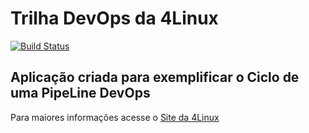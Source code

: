 # Trilha DevOps da 4Linux

<!-- Altere a Flag abaixo com sua URL do Travis -->
[![Build Status](https://travis-ci.org/Vit0nes/DevOpsLab-HelloWorld.svg?branch=master)](https://travis-ci.org/Vit0nes/DevOpsLab-HelloWorld)

## Aplicação criada para exemplificar o Ciclo de uma PipeLine DevOps


Para maiores informações acesse o [Site da 4Linux](https://www.4linux.com.br/cursos/devops)
